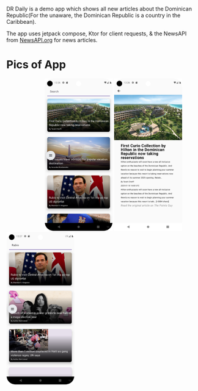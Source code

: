 DR Daily is a demo app which shows all new articles about the Dominican Republic(For the unaware, the Dominican Republic is a country in the Caribbean).

The app uses jetpack compose, Ktor for client requests, & the NewsAPI from [NewsAPI.org]([url](https://newsapi.org/)) for news articles.


# Pics of App
<span style="padding: 100px">
<img alt="Pic of the Home screen; A list of all articles" src="./ghRepoImages/Screenshot_20250129_002643.png" height="400px" />
<img alt="Pic of screen when an article is clicked on" src="./ghRepoImages/Screenshot_20250129_002659.png" height="400px" />
<img alt="Pic of search functionality" src="./ghRepoImages/Screenshot_20250129_002727.png" height="400px" />
</span>
